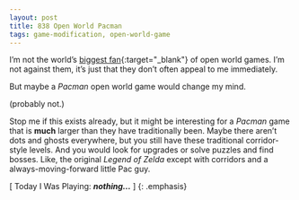 ```yaml
---
layout: post
title: 838 Open World Pacman
tags: game-modification, open-world-game
---
```

I’m not the world’s [biggest fan](http://www.foster-douglas.com/games/158-freedom-in-open-world-narratives/){:target="_blank"} of open world games.  I’m not against them, it’s just that they don’t often appeal to me immediately.

But maybe a *Pacman* open world game would change my mind.

(probably not.)

Stop me if this exists already, but it might be interesting for a *Pacman* game that is **much** larger than they have traditionally been.  Maybe there aren’t dots and ghosts everywhere, but you still have these traditional corridor-style levels.  And you would look for upgrades or solve puzzles and find bosses.  Like, the original *Legend of Zelda* except with corridors and a always-moving-forward little Pac guy.

[ Today I Was Playing: ***nothing...*** ]
{: .emphasis}

